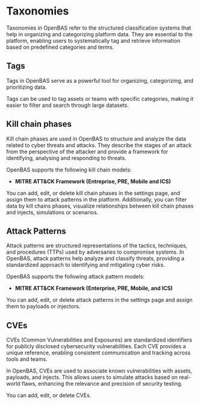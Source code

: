 # Taxonomies

Taxonomies in OpenBAS refer to the structured classification systems that help in organizing and categorizing platform
data. They are essential to the platform, enabling users to systematically tag and retrieve information based on
predefined categories and terms.

## Tags

Tags in OpenBAS serve as a powerful tool for organizing, categorizing, and prioritizing data.

Tags can be used to tag assets or teams with specific categories, making it easier to filter and search through large
datasets.

## Kill chain phases

Kill chain phases are used in OpenBAS to structure and analyze the data related to cyber threats and attacks. They
describe the stages of an attack from the perspective of the attacker and provide a framework for identifying, analysing
and responding to threats.

OpenBAS supports the following kill chain models:

- **MITRE ATT&CK Framework (Entreprise, PRE, Mobile and ICS)**

You can add, edit, or delete kill chain phases in the settings page, and assign them to attack patterns in the platform.
Additionally, you can filter data by kill chains phases, visualize relationships between kill chain phases and
injects, simulations or scenarios.

## Attack Patterns

Attack patterns are structured representations of the tactics, techniques, and procedures (TTPs) used by adversaries to
compromise systems. In OpenBAS, attack patterns help analyze and classify threats, providing a standardized approach to
identifying and mitigating cyber risks.

OpenBAS supports the following attack pattern models:

- **MITRE ATT&CK Framework (Enterprise, PRE, Mobile, and ICS)**

You can add, edit, or delete attack patterns in the settings page and assign them to payloads or injectors.

## CVEs

CVEs (Common Vulnerabilities and Exposures) are standardized identifiers for publicly disclosed cybersecurity
vulnerabilities. Each CVE provides a unique reference, enabling consistent communication and tracking across tools and
teams.

In OpenBAS, CVEs are used to associate known vulnerabilities with assets, payloads, and injects. This allows users to
simulate attacks based on real-world flaws, enhancing the relevance and precision of security testing.

You can add, edit, or delete CVEs.
